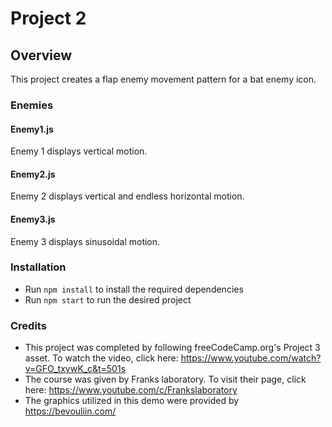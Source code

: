 # Project 2

## Overview

This project creates a flap enemy movement pattern for a bat enemy icon.

### Enemies

#### Enemy1.js

Enemy 1 displays vertical motion.

#### Enemy2.js

Enemy 2 displays vertical and endless horizontal motion.

#### Enemy3.js

Enemy 3 displays sinusoidal motion.

### Installation

* Run `npm install` to install the required dependencies
* Run `npm start` to run the desired project

### Credits

* This project was completed by following freeCodeCamp.org's Project 3 asset.
  To watch the video, click here: https://www.youtube.com/watch?v=GFO_txvwK_c&t=501s
* The course was given by Franks laboratory. To visit their page, click
  here: https://www.youtube.com/c/Frankslaboratory
* The graphics utilized in this demo were provided by https://bevouliin.com/

